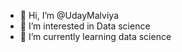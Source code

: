 - 👋 Hi, I’m @UdayMalviya
- 👀 I’m interested in Data science 
- 🌱 I’m currently learning data science

<!---
UdayMalviya/UdayMalviya is a ✨ special ✨ repository because its `README.md` (this file) appears on your GitHub profile.
You can click the Preview link to take a look at your changes.
--->
